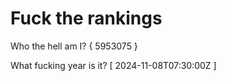 # Fuck the rankings

Who the hell am I?
{ 5953075 }

What fucking year is it?
[ 2024-11-08T07:30:00Z ]
